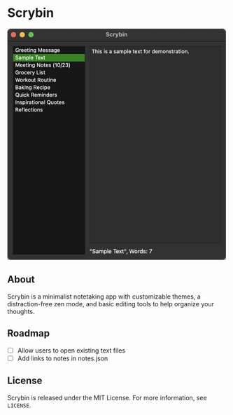 # Scrybin
<img src="assets/screenshot.png" alt="Screenshot" width="500" height="528">

## About
Scrybin is a minimalist notetaking app with customizable themes, a distraction-free zen mode, and basic editing tools to help organize your thoughts.

## Roadmap
- [ ] Allow users to open existing text files
- [ ] Add links to notes in notes.json

## License
Scrybin is released under the MIT License. For more information, see `LICENSE`.
